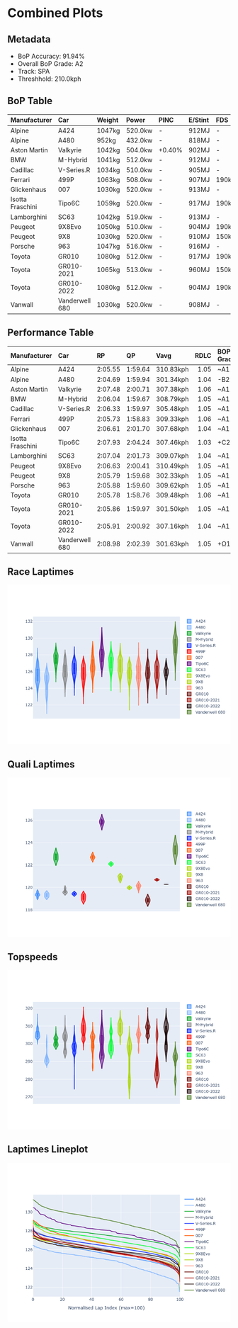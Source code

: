 # Combined Plots

## Metadata

- BoP Accuracy: 91.94%
- Overall BoP Grade: A2
- Track: SPA
- Threshhold: 210.0kph

## BoP Table
| Manufacturer     | Car            | Weight   | Power   | PINC   | E/Stint   | FDS    | RDP    | QDP    | TDP    |
|:-----------------|:---------------|:---------|:--------|:-------|:----------|:-------|:-------|:-------|:-------|
| Alpine           | A424           | 1047kg   | 520.0kw | -      | 912MJ     | -      | 52.35% | 61.85% | 27.84% |
| Alpine           | A480           | 952kg    | 432.0kw | -      | 818MJ     | -      | 54.51% | 76.19% | 54.04% |
| Aston Martin     | Valkyrie       | 1042kg   | 504.0kw | +0.40% | 902MJ     | -      | 53.59% | 53.33% | 21.51% |
| BMW              | M-Hybrid       | 1041kg   | 512.0kw | -      | 912MJ     | -      | 53.26% | 57.23% | 34.54% |
| Cadillac         | V-Series.R     | 1034kg   | 510.0kw | -      | 905MJ     | -      | 47.80% | 56.73% | 19.63% |
| Ferrari          | 499P           | 1063kg   | 508.0kw | -      | 907MJ     | 190kph | 53.02% | 42.32% | 9.88%  |
| Glickenhaus      | 007            | 1030kg   | 520.0kw | -      | 913MJ     | -      | 46.49% | 46.07% | 47.78% |
| Isotta Fraschini | Tipo6C         | 1059kg   | 520.0kw | -      | 917MJ     | 190kph | 43.95% | 47.22% | 31.53% |
| Lamborghini      | SC63           | 1042kg   | 519.0kw | -      | 913MJ     | -      | 46.33% | 59.50% | 29.33% |
| Peugeot          | 9X8Evo         | 1050kg   | 510.0kw | -      | 904MJ     | 190kph | 48.47% | 51.26% | 16.02% |
| Peugeot          | 9X8            | 1030kg   | 520.0kw | -      | 910MJ     | 150kph | 54.07% | 57.08% | 10.80% |
| Porsche          | 963            | 1047kg   | 516.0kw | -      | 916MJ     | -      | 50.87% | 45.25% | 30.77% |
| Toyota           | GR010          | 1080kg   | 512.0kw | -      | 917MJ     | 190kph | 52.43% | 57.12% | 12.82% |
| Toyota           | GR010-2021     | 1065kg   | 513.0kw | -      | 960MJ     | 150kph | 54.09% | 52.67% | 26.37% |
| Toyota           | GR010-2022     | 1080kg   | 512.0kw | -      | 904MJ     | 190kph | 53.48% | 69.44% | 7.86%  |
| Vanwall          | Vanderwell 680 | 1030kg   | 520.0kw | -      | 908MJ     | -      | 53.41% | 56.28% | 29.85% |

## Performance Table
| Manufacturer     | Car            | RP      | QP      | Vavg      |   RDLC | BOP-Grade   | Match   |
|:-----------------|:---------------|:--------|:--------|:----------|-------:|:------------|:--------|
| Alpine           | A424           | 2:05.55 | 1:59.64 | 310.83kph |   1.05 | ~A1         | 98.63%  |
| Alpine           | A480           | 2:04.69 | 1:59.94 | 301.34kph |   1.04 | -B2         | 82.34%  |
| Aston Martin     | Valkyrie       | 2:07.48 | 2:00.71 | 307.38kph |   1.06 | ~A1         | 95.30%  |
| BMW              | M-Hybrid       | 2:06.04 | 1:59.67 | 308.79kph |   1.05 | ~A1         | 99.60%  |
| Cadillac         | V-Series.R     | 2:06.33 | 1:59.97 | 305.48kph |   1.05 | ~A1         | 99.94%  |
| Ferrari          | 499P           | 2:05.73 | 1:58.83 | 309.33kph |   1.06 | ~A1         | 98.73%  |
| Glickenhaus      | 007            | 2:06.61 | 2:01.70 | 307.68kph |   1.04 | ~A1         | 95.05%  |
| Isotta Fraschini | Tipo6C         | 2:07.93 | 2:04.24 | 307.46kph |   1.03 | +C2         | 73.88%  |
| Lamborghini      | SC63           | 2:07.04 | 2:01.73 | 309.07kph |   1.04 | ~A1         | 97.35%  |
| Peugeot          | 9X8Evo         | 2:06.63 | 2:00.41 | 310.49kph |   1.05 | ~A1         | 98.62%  |
| Peugeot          | 9X8            | 2:05.79 | 1:59.68 | 302.33kph |   1.05 | ~A1         | 99.15%  |
| Porsche          | 963            | 2:05.88 | 1:59.60 | 309.62kph |   1.05 | ~A1         | 99.68%  |
| Toyota           | GR010          | 2:05.78 | 1:58.76 | 309.48kph |   1.06 | ~A1         | 99.40%  |
| Toyota           | GR010-2021     | 2:05.86 | 1:59.97 | 301.50kph |   1.05 | ~A1         | 99.78%  |
| Toyota           | GR010-2022     | 2:05.91 | 2:00.92 | 307.16kph |   1.04 | ~A1         | 100.00% |
| Vanwall          | Vanderwell 680 | 2:08.98 | 2:02.39 | 301.63kph |   1.05 | +Ω1         | 33.63%  |

## Race Laptimes
![Race Laptimes](images/race_violin.png)

## Quali Laptimes
![Quali Laptimes](images/quali_violin.png)

## Topspeeds
![Topspeeds](images/topspeed_violin.png)

## Laptimes Lineplot
![Laptimes Lineplot](images/laptime_line.png)

